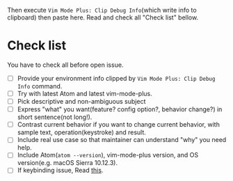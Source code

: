 Then execute `Vim Mode Plus: Clip Debug Info`(which write info to clipboard) then paste here.
Read and check all "Check list" bellow.

# Check list

You have to check all before open issue.

- [ ] Provide your environment info clipped by `Vim Mode Plus: Clip Debug Info` command.
- [ ] Try with latest Atom and latest vim-mode-plus.
- [ ] Pick descriptive and non-ambiguous subject
- [ ] Express "what" you want(feature? config option?, behavior change?) in short sentence(not long!).
- [ ] Contrast current behavior if you want to change current behavior, with sample text, operation(keystroke) and result.
- [ ] Include real use case so that maintainer can understand "why" you need help.
- [ ] Include Atom(`atom --version`), vim-mode-plus version, and OS version(e.g. macOS Sierra 10.12.3).
- [ ] If keybinding issue, Read [this](https://github.com/t9md/atom-vim-mode-plus/wiki/IssueReport#some-keybinding-not-working).
